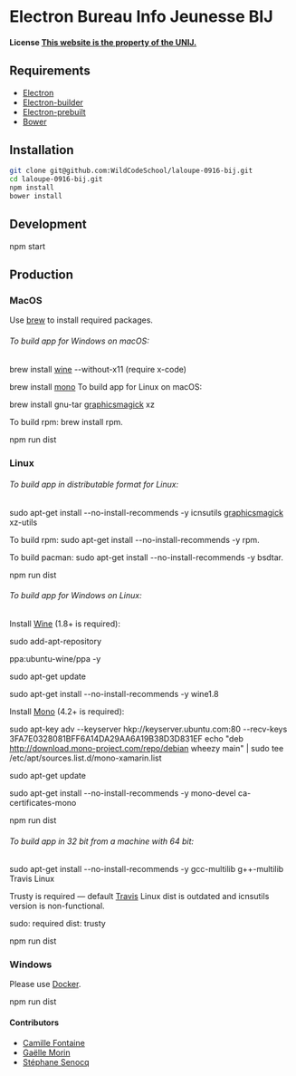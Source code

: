 # Electron Bureau Info Jeunesse BIJ

#### License [This website is the property of the UNIJ.](http://www.unij.fr/)

## Requirements

-   [Electron](http://electron.atom.io/)
-   [Electron-builder](https://github.com/electron-userland/electron-builder)
-   [Electron-prebuilt](https://github.com/electron-userland/electron-prebuilt)
-   [Bower](https://bower.io/)

## Installation

```bash
git clone git@github.com:WildCodeSchool/laloupe-0916-bij.git
cd laloupe-0916-bij.git
npm install
bower install
```

## Development

npm start

## Production

### MacOS

Use [brew](http://brew.sh/) to install required packages.

###### To build app for Windows on macOS:

brew install [wine](https://www.davidbaumgold.com/tutorials/wine-mac/) --without-x11 (require x-code)

brew install [mono](http://brewformulas.org/Mono)
To build app for Linux on macOS:

brew install gnu-tar [graphicsmagick](http://www.graphicsmagick.org/) xz

To build rpm: brew install rpm.

npm run dist

### Linux

###### To build app in distributable format for Linux:

sudo apt-get install --no-install-recommends -y icnsutils [graphicsmagick](http://www.graphicsmagick.org/) xz-utils

To build rpm: sudo apt-get install --no-install-recommends -y rpm.

To build pacman: sudo apt-get install --no-install-recommends -y bsdtar.

npm run dist

###### To build app for Windows on Linux:

Install [Wine](https://doc.ubuntu-fr.org/wine) (1.8+ is required):

sudo add-apt-repository

ppa:ubuntu-wine/ppa -y

sudo apt-get update

sudo apt-get install --no-install-recommends -y wine1.8

Install [Mono](http://www.mono-project.com/docs/getting-started/install/linux/#usage) (4.2+ is required):

sudo apt-key adv --keyserver hkp://keyserver.ubuntu.com:80 --recv-keys 3FA7E0328081BFF6A14DA29AA6A19B38D3D831EF
echo "deb http://download.mono-project.com/repo/debian wheezy main" | sudo tee /etc/apt/sources.list.d/mono-xamarin.list

sudo apt-get update

sudo apt-get install --no-install-recommends -y mono-devel ca-certificates-mono

npm run dist

###### To build app in 32 bit from a machine with 64 bit:

sudo apt-get install --no-install-recommends -y gcc-multilib g++-multilib
Travis Linux

Trusty is required — default [Travis](https://docs.travis-ci.com/user/trusty-ci-environment/) Linux dist is outdated and icnsutils version is non-functional.

sudo: required
dist: trusty

npm run dist

### Windows

Please use [Docker](https://github.com/electron-userland/electron-builder/wiki/Docker).

npm run dist

#### Contributors
-   [Camille Fontaine](https://github.com/CamJr)
-   [Gaëlle Morin](https://github.com/Daedalus418)
-   [Stéphane Senocq](https://github.com/stephsen)
